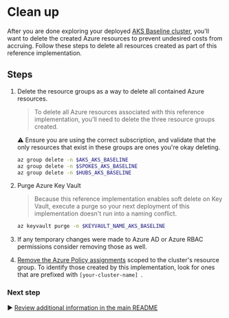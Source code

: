# Clean up

After you are done exploring your deployed [AKS Baseline cluster](./), you'll want to delete the created Azure resources to prevent undesired costs from accruing. Follow these steps to delete all resources created as part of this reference implementation.

## Steps

1. Delete the resource groups as a way to delete all contained Azure resources.

   > To delete all Azure resources associated with this reference implementation, you'll need to delete the three resource groups created.

   :warning: Ensure you are using the correct subscription, and validate that the only resources that exist in these groups are ones you're okay deleting.

   ```bash
   az group delete -n $AKS_AKS_BASELINE
   az group delete -n $SPOKES_AKS_BASELINE
   az group delete -n $HUBS_AKS_BASELINE
   ```

1. Purge Azure Key Vault

   > Because this reference implementation enables soft delete on Key Vault, execute a purge so your next deployment of this implementation doesn't run into a naming conflict.

   ```bash
   az keyvault purge -n $KEYVAULT_NAME_AKS_BASELINE
   ```

1. If any temporary changes were made to Azure AD or Azure RBAC permissions consider removing those as well.

1. [Remove the Azure Policy assignments](https://portal.azure.com/#blade/Microsoft_Azure_Policy/PolicyMenuBlade/Compliance) scoped to the cluster's resource group. To identify those created by this implementation, look for ones that are prefixed with `[your-cluster-name] `.

### Next step

:arrow_forward: [Review additional information in the main README](./README.md#broom-clean-up-resources)
